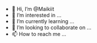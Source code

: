 - 👋 Hi, I’m @Maikiit
- 👀 I’m interested in ...
- 🌱 I’m currently learning ...
- 💞️ I’m looking to collaborate on ...
- 📫 How to reach me ...

<!---
Maikiit/Maikiit is a ✨ special ✨ repository because its `README.md` (this file) appears on your GitHub profile.
You can click the Preview link to take a look at your changes.
--->
